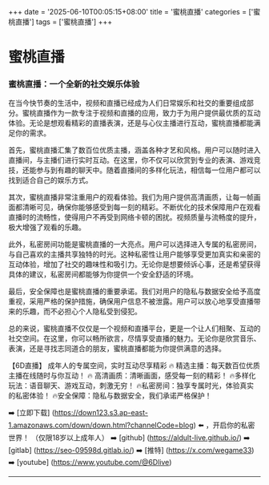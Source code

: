 +++
date = '2025-06-10T00:05:15+08:00'
title = '蜜桃直播'
categories = ['蜜桃直播']
tags = ['蜜桃直播']
+++

# 蜜桃直播

### 蜜桃直播：一个全新的社交娱乐体验

在当今快节奏的生活中，视频和直播已经成为人们日常娱乐和社交的重要组成部分。蜜桃直播作为一款专注于视频和直播的应用，致力于为用户提供最优质的互动体验。无论是想观看精彩的直播表演，还是与心仪主播进行互动，蜜桃直播都能满足你的需求。

首先，蜜桃直播汇集了数百位优质主播，涵盖各种才艺和风格。用户可以随时进入直播间，与主播们进行实时互动。在这里，你不仅可以欣赏到专业的表演、游戏竞技，还能参与到有趣的聊天中。随着直播间的多样化玩法，相信每一位用户都可以找到适合自己的娱乐方式。

其次，蜜桃直播非常注重用户的观看体验。我们为用户提供高清画质，让每一帧画面都清晰可见，确保你能够感受到每一刻的精彩。不断优化的技术保障用户在观看直播时的流畅性，使得用户不再受到网络卡顿的困扰。视频质量与流畅度的提升，极大增强了观看的乐趣。

此外，私密房间功能是蜜桃直播的一大亮点。用户可以选择进入专属的私密房间，与自己喜欢的主播共享独特的时光。这种私密性让用户能够享受更加真实和亲密的互动体验，增加了社交的趣味性和吸引力。无论你是想要倾诉心事，还是希望获得具体的建议，私密房间都能够为你提供一个安全舒适的环境。

最后，安全保障也是蜜桃直播的重要承诺。我们对用户的隐私与数据安全给予高度重视，采用严格的保护措施，确保用户信息不被泄露。用户可以放心地享受直播带来的乐趣，而不必担心个人隐私受到侵犯。

总的来说，蜜桃直播不仅仅是一个视频和直播平台，更是一个让人们相聚、互动的社交空间。在这里，你可以畅所欲言，尽情享受直播的魅力。无论你是欣赏音乐、表演，还是寻找志同道合的朋友，蜜桃直播都能为你提供满意的选择。

【6D直播】
成年人的专属空间，实时互动尽享精彩
🔥 精选主播：每天数百位优质主播在线随时与你互动！
🔥 高清画质：清晰画面，感受每一刻的精彩！
🔥多样化玩法：语音聊天、游戏互动，刺激无穷！
🔥私密房间：独享专属时光，体验真实的私密体验！
🔥安全保障：隐私与数据安全，我们承诺严格保护！

➡️ [立即下载] (https://down123.s3.ap-east-1.amazonaws.com/down/down.html?channelCode=blog) ⬅️ ，开启你的私密世界！
（仅限18岁以上成年人）
➡️ [github] (https://aldult-live.github.io/)
➡️ [gitlab] (https://seo-09598d.gitlab.io/)
➡️ [推特] (https://x.com/wegame33)
➡️ [youtube] (https://www.youtube.com/@6Dlive)

---
